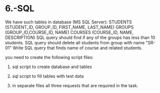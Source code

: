 # 6.-SQL

We have such tables in database (MS SQL Server):
STUDENTS (STUDENT_ID, GROUP_ID, FIRST_NAME, LAST_NAME)
GROUPS (GROUP_ID,COURSE_ID, NAME)
COURSES (COURSE_ID, NAME, DESCRIPTION)
SQL query should find if any of the groups has less than 10 students.
SQL query should delete all students from group with name "SR-01"
Write SQL query that finds name of course and related students.


you need to create the following script files:

1) sql script to create database and tables

2) sql script to fill tables with test data

3) in separate files all three requests that are required in the task.
